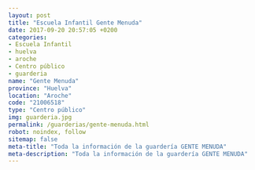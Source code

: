 ```yaml
---
layout: post
title: "Escuela Infantil Gente Menuda"
date: 2017-09-20 20:57:05 +0200
categories:
- Escuela Infantil
- huelva
- aroche
- Centro público
- guarderia
name: "Gente Menuda"
province: "Huelva"
location: "Aroche"
code: "21006518"
type: "Centro público"
img: guarderia.jpg
permalink: /guarderias/gente-menuda.html
robot: noindex, follow
sitemap: false
meta-title: "Toda la información de la guardería GENTE MENUDA"
meta-description: "Toda la información de la guardería GENTE MENUDA"
---
```

